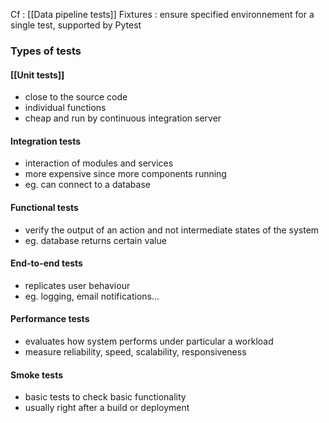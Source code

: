 
Cf : [[Data pipeline tests]]
Fixtures : ensure specified environnement for a single test, supported by Pytest

### Types of tests

#### [[Unit tests]] 

- close to the source code
- individual functions
- cheap and run by continuous integration server

#### Integration tests

- interaction of modules and services
- more expensive since more components running
- eg. can connect to a database

#### Functional tests

- verify the output of an action and not intermediate states of the system
- eg. database returns certain value

#### End-to-end tests

- replicates user behaviour
- eg. logging, email notifications...

#### Performance tests

- evaluates how system performs under particular a workload
- measure reliability, speed, scalability, responsiveness

#### Smoke tests

- basic tests to check basic functionality
- usually right after a build or deployment

